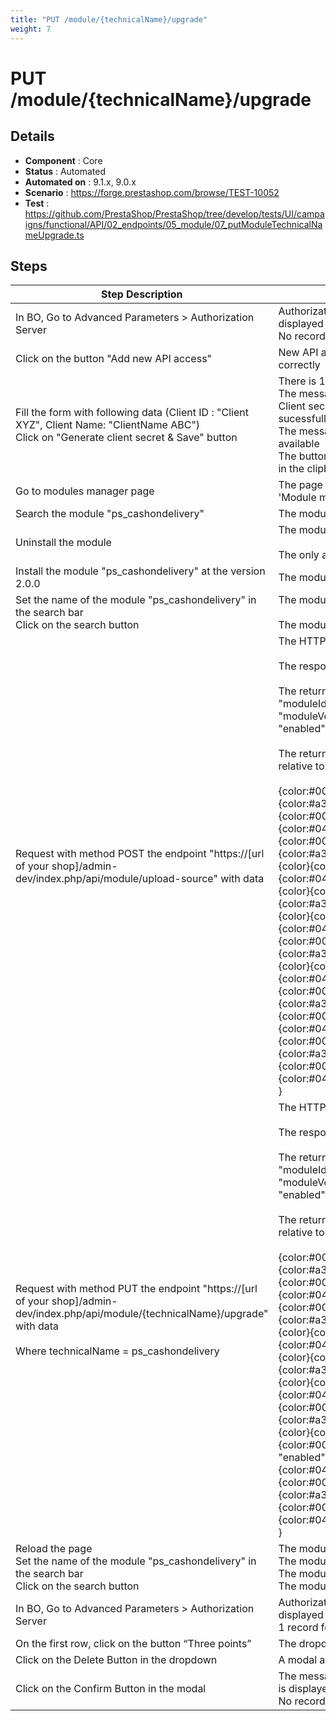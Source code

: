 ```yaml
---
title: "PUT /module/{technicalName}/upgrade"
weight: 7
---
```


# PUT /module/{technicalName}/upgrade
## Details
* **Component** : Core
* **Status** : Automated
* **Automated on** : 9.1.x, 9.0.x
* **Scenario** : https://forge.prestashop.com/browse/TEST-10052
* **Test** : https://github.com/PrestaShop/PrestaShop/tree/develop/tests/UI/campaigns/functional/API/02_endpoints/05_module/07_putModuleTechnicalNameUpgrade.ts

## Steps
| Step Description | Expected result |
| ----- | ----- |
| In BO, Go to Advanced Parameters > Authorization Server | Authorization Server Page is displayed correctly.<br>No records found in the table |
| Click on the button "Add new API access" | New API access Page is displayed correctly |
| Fill the form with following data (Client ID : "Client XYZ", Client Name: "ClientName ABC")<br>Click on "Generate client secret & Save" button | There is 1 application in the list<br>The message “The API access and Client secret has been generated sucessfully” is displayed<br>The message "Client secret: " is available<br>The button Copy put the client secret in the clipboard |
| Go to modules manager page | The page title should contains 'Module manager' |
| Search the module "ps_cashondelivery" | The module is displayed |
| Uninstall the module | The module is not installed<br><br>The only action is "Install" |
| Install the module "ps_cashondelivery" at the version 2.0.0 | The module is installed |
| Set the name of the module "ps_cashondelivery" in the search bar<br>Click on the search button | The module is displayed<br><br>The module version is 2.0.0 |
| Request with method POST the endpoint "https://[url of your shop]/admin-dev/index.php/api/module/upload-source" with data | The HTTP code is 201.<br><br>The response is in JSON.<br><br>The return data has multiples keys : "moduleId", "technicalName", "moduleVersion", "installedVersion", "enabled", "installed"<br><br>The return data keys are consistent relative to these data :<br><br>{color:#000000}{{color}<br>{color:#a31515} "moduleId"{color}{color:#000000}: {color}{color:#0451a5}null{color}{color:#000000},{color}<br>{color:#a31515} "technicalName"{color}{color:#000000}: {color}{color:#0451a5}"ps_cashondelivery"{color}{color:#000000},{color}<br>{color:#a31515} "moduleVersion"{color}{color:#000000}: {color}{color:#0451a5}"2.0.1"{color}{color:#000000},{color}<br>{color:#a31515} "installedVersion"{color}{color:#000000}: {color}{color:#0451a5}"2.0.0"{color}{color:#000000},{color}<br>{color:#a31515} "enabled"{color}{color:#000000}: {color}{color:#0451a5}true{color}{color:#000000},{color}<br>{color:#a31515} "installed"{color}{color:#000000}: {color}{color:#0451a5}true,{color}<br>} |
| Request with method PUT the endpoint "https://[url of your shop]/admin-dev/index.php/api/module/\{technicalName}/upgrade" with data<br><br>Where technicalName = ps_cashondelivery | The HTTP code is 200.<br><br>The response is in JSON.<br><br>The return data has multiples keys : "moduleId", "technicalName", "moduleVersion", "installedVersion", "enabled", "installed"<br><br>The return data keys are consistent relative to these data :<br><br>{color:#000000}{{color}<br>{color:#a31515} "moduleId"{color}{color:#000000}: {color}{color:#0451a5}null{color}{color:#000000},{color}<br>{color:#a31515} "technicalName"{color}{color:#000000}: {color}{color:#0451a5}"ps_cashondelivery"{color}{color:#000000},{color}<br>{color:#a31515} "moduleVersion"{color}{color:#000000}: {color}{color:#0451a5}"2.0.1"{color}{color:#000000},{color}<br>{color:#a31515} "installedVersion"{color}{color:#000000}: {color}{color:#000000}"2.0.1"{color},<br> "enabled"{color:#000000}: {color}{color:#0451a5}true{color}{color:#000000},{color}<br>{color:#a31515} "installed"{color}{color:#000000}: {color}{color:#0451a5}true{color}<br>} |
| Reload the page<br>Set the name of the module "ps_cashondelivery" in the search bar<br>Click on the search button | The module is displayed<br>The module is installed<br>The module is enabled<br>The module version is 2.0.1 |
| In BO, Go to Advanced Parameters > Authorization Server | Authorization Server Page is displayed correctly.<br>1 record found in the table |
| On the first row, click on the button “Three points” | The dropdown is displayed |
| Click on the Delete Button in the dropdown | A modal appeared |
| Click on the Confirm Button in the modal | The message “Successful deletion” is displayed<br>No records found in the table |
